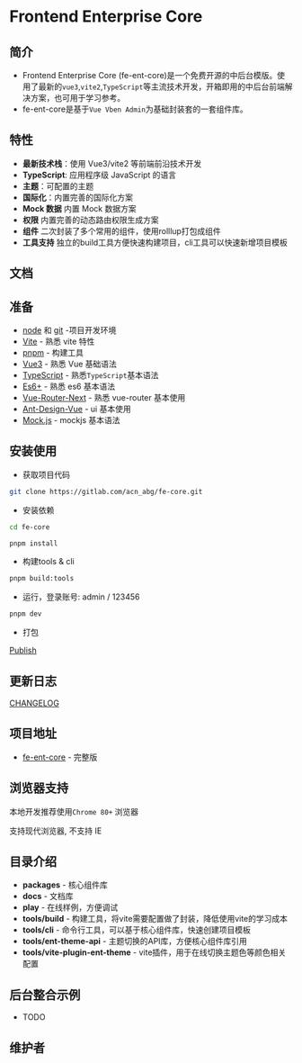 <div>
<h1>Frontend Enterprise Core</h1>
</div>

## 简介

- Frontend Enterprise Core (fe-ent-core)是一个免费开源的中后台模版。使用了最新的`vue3`,`vite2`,`TypeScript`等主流技术开发，开箱即用的中后台前端解决方案，也可用于学习参考。
- fe-ent-core是基于`Vue Vben Admin`为基础封装套的一套组件库。

## 特性

- **最新技术栈**：使用 Vue3/vite2 等前端前沿技术开发
- **TypeScript**: 应用程序级 JavaScript 的语言
- **主题**：可配置的主题
- **国际化**：内置完善的国际化方案
- **Mock 数据** 内置 Mock 数据方案
- **权限** 内置完善的动态路由权限生成方案
- **组件** 二次封装了多个常用的组件，使用rolllup打包成组件
- **工具支持** 独立的build工具方便快速构建项目，cli工具可以快速新增项目模板

## 文档

## 准备

- [node](http://nodejs.org/) 和 [git](https://git-scm.com/) -项目开发环境
- [Vite](https://vitejs.dev/) - 熟悉 vite 特性
- [pnpm](https://www.pnpm.cn/) - 构建工具
- [Vue3](https://v3.vuejs.org/) - 熟悉 Vue 基础语法
- [TypeScript](https://www.typescriptlang.org/) - 熟悉`TypeScript`基本语法
- [Es6+](http://es6.ruanyifeng.com/) - 熟悉 es6 基本语法
- [Vue-Router-Next](https://next.router.vuejs.org/) - 熟悉 vue-router 基本使用
- [Ant-Design-Vue](https://2x.antdv.com/docs/vue/introduce-cn/) - ui 基本使用
- [Mock.js](https://github.com/nuysoft/Mock) - mockjs 基本语法

## 安装使用

- 获取项目代码

```bash
git clone https://gitlab.com/acn_abg/fe-core.git
```

- 安装依赖

```bash
cd fe-core

pnpm install

```
- 构建tools & cli

```bash
pnpm build:tools

```

- 运行，登录账号: admin / 123456

```bash
pnpm dev
```

- 打包

[Publish](./PUBLISH.md)

## 更新日志

[CHANGELOG](./CHANGELOG.zh_CN.md)

## 项目地址

- [fe-ent-core](https://gitlab.com/acn_abg/fe-core.git) - 完整版

## 浏览器支持

本地开发推荐使用`Chrome 80+` 浏览器

支持现代浏览器, 不支持 IE

## 目录介绍

- **packages** - 核心组件库
- **docs** - 文档库
- **play** - 在线样例，方便调试
- **tools/build** - 构建工具，将vite需要配置做了封装，降低使用vite的学习成本
- **tools/cli** - 命令行工具，可以基于核心组件库，快速创建项目模板
- **tools/ent-theme-api** - 主题切换的API库，方便核心组件库引用
- **tools/vite-plugin-ent-theme** - vite插件，用于在线切换主题色等颜色相关配置

## 后台整合示例

- TODO

## 维护者
